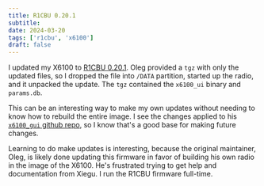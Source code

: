 ```yaml
---
title: R1CBU 0.20.1
subtitle: 
date: 2024-03-20
tags: ['r1cbu', 'x6100']
draft: false
---
```


I updated my X6100 to 
[R1CBU 0.20.1](https://www.r1cbu.ru/index.php/home/radio-software/x6100/19-patch-firmware-v0-20-1).
Oleg provided a `tgz` 
with only the updated files,
so I dropped the file into `/DATA` partition, 
started up the radio,
and it unpacked the update.
The `tgz` contained the `x6100_ui` binary and `params.db`.

<!--more-->

This can be an interesting way to make my own updates without needing
to know how to rebuild the entire image.
I see the changes applied to his
[`x6100_gui` github repo](https://github.com/strijar/x6100_gui),
so I know that's a good base 
for making future changes.

Learning to do make updates
is interesting,
because the original maintainer, Oleg,
is likely done updating this firmware
in favor of building his own radio 
in the image of the X6100.
He's frustrated trying to get
help and documentation
from Xiegu.
I run the R1CBU firmware full-time.
